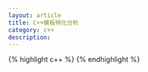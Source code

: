 ```yaml
---
layout: article
title: C++模板特化分析
category: c++
description: 
---
```


{% highlight c++ %}
{% endhighlight %}


